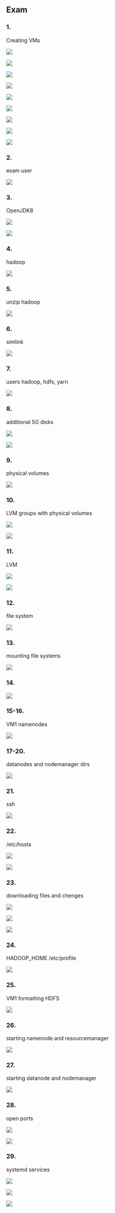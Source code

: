## Exam

### 1.
Creating VMs

![](1_2.png)

![](1_3.png)

![](1_4.png)

![](1_5.png)

![](1_6.png)

![](1_7.png)

![](1_8.png)

![](1_9.png)

![](1_10.png)


### 2.
exam user

![](2_1.png)


### 3.
OpenJDK8

![](3_1.png)

![](3_2.png)


### 4.
hadoop

![](4_1.png)


### 5.
unzip hadoop

![](5_1.png)


### 6.
simlink

![](6_1.png)


### 7.
users hadoop, hdfs, yarn

![](7_1.png)


### 8.
additional 5G disks

![](8_1.png)

![](8_2.png)


### 9. 
physical volumes

![](9_1.png)


### 10.
LVM groups with physical volumes

![](10_1.png)

![](10_2.png)


### 11.
LVM

![](11_1.png)

![](11_2.png)


### 12.
file system

![](12_1.png)


### 13.
mounting file systems

![](13_1.png)


### 14.

![](14_1.png)


### 15-16.
VM1 namenodes

![](15_1.png)


### 17-20.
datanodes and nodemanager dirs

![](17_1.png)


### 21.
ssh

![](21_1.png)


### 22.
/etc/hosts

![](22_1.png)

![](22_2.png)


### 23.
downloading files and chenges

![](23_1.png)

![](23_2.png)

![](23_3.png)


### 24.
HADOOP_HOME /etc/profile

![](24_1.png)


### 25.
VM1 formatting HDFS

![](25.png)


### 26.
starting namenode and resourcemanager

![](26_1.png)


### 27.
starting datanode and nodemanager

![](27_1.png)


### 28.
open ports

![](28_1.png)

![](28_2.png)


### 29. 
systemd services

![](29_1.png)

![](29_2.png)

![](29_3.png)







